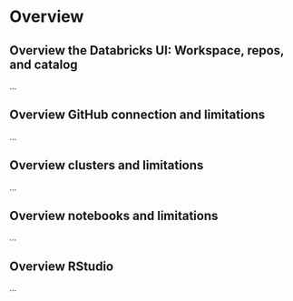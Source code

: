 
# Overview

## Overview the Databricks UI: Workspace, repos, and catalog

…

## Overview GitHub connection and limitations

…

## Overview clusters and limitations

…

## Overview notebooks and limitations

…

## Overview RStudio

…
